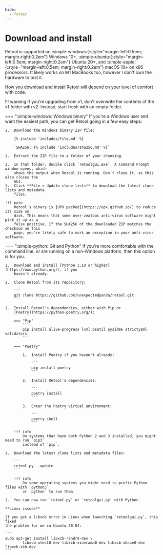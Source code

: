 ```yaml
---
hide:
  - footer
---
```


# Download and install

Retool is supported on :simple-windows:{:style="margin-left:0.5em; margin-right:0.2em"}
Windows 10+, :simple-ubuntu:{:style="margin-left:0.5em; margin-right:0.2em"} Ubuntu 20+,
and :simple-apple:{:style="margin-left:0.5em; margin-right:0.2em"} macOS 10+ on x86
processors. It likely works on M1 MacBooks too, however I don't own the hardware to test
it.

How you download and install Retool will depend on your level of comfort with code.

!!! warning
    If you're upgrading from v1, don't overwrite the contents of the v1 folder with v2.
    Instead, start fresh with an empty folder.

=== ":simple-windows: Windows binary"
    If you're a Windows user and want the easiest path, you can get Retool going in a few
    easy steps:

    1.  Download the Windows binary ZIP file:

        {% include 'includes/file.md' %}

        `SHA256: {% include 'includes/sha256.md' %}`

    1.  Extract the ZIP file to a folder of your choosing.

    1.  In that folder, double click `retoolgui.exe`. A Command Prompt window opens, which
        shows the output when Retool is running. Don't close it, as this also closes the
        GUI.
    1.  Click **File > Update clone lists** to download the latest clone lists and metadata
        files.

    !!! note
        Retool's binary is [UPX packed](https://upx.github.io/) to reduce its size on
        disk. This means that some over-zealous anti-virus software might pick it up as a
        false positive. If the SHA256 of the downloaded ZIP matches the checksum on this
        page, you're likely safe to mark an exception in your anti-virus software.

=== ":simple-python: Git and Python"
    If you're more comfortable with the command line, or are running on a non-Windows
    platform, then this option is for you.

    1.  Download and install [Python 3.10 or higher](https://www.python.org/), if you
        haven't already.

    1.  Clone Retool from its repository:

        ```
        git clone https://github.com/unexpectedpanda/retool.git
        ```

    1.  Install Retool's dependencies, either with Pip or
        [Poetry](https://python-poetry.org/):

        === "Pip"
            ```
            pip install alive-progress lxml psutil pyside6 strictyaml validators
            ```

        === "Poetry"

            1.  Install Poetry if you haven't already:

                ```
                pip install poetry
                ```

            2.  Install Retool's dependencies:

                ```
                poetry install
                ```

            3.  Enter the Poetry virtual environment:

                ```
                poetry shell
                ```

        !!! info
            On systems that have both Python 2 and 3 installed, you might need to run `pip3`
            instead of `pip`.

    1.  Download the latest clone lists and metadata files:

        ```
        retool.py --update
        ```

        !!! info
            On some operating systems you might need to prefix Python files with `python3`
            or `python` to run them.

    1.  You can now run `retool.py` or `retoolgui.py` with Python.

    **Linux issues**

    If you get a libxcb error in Linux when launching `retoolgui.py`, this fixed
    the problem for me in Ubuntu 20.04:

    ```
    sudo apt-get install libxcb-randr0-dev \
            libxcb-xtest0-dev libxcb-xinerama0-dev libxcb-shape0-dev libxcb-xkb-dev
    ```
